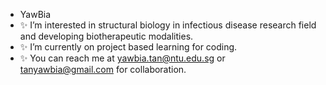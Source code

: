 - YawBia
- ✨ I’m interested in structural biology in infectious disease research field and developing biotherapeutic modalities. 
- ✨ I’m currently on project based learning for coding. 
- ✨ You can reach me at yawbia.tan@ntu.edu.sg or tanyawbia@gmail.com for collaboration. 


<!---
yawbia/yawbia is a ✨ special ✨ repository because its `README.md` (this file) appears on your GitHub profile.
You can click the Preview link to take a look at your changes.
--->
